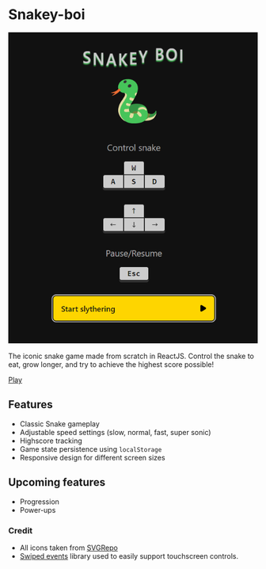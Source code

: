 # Snakey-boi

![Preview](preview.jpg)

The iconic snake game made from scratch in ReactJS.
Control the snake to eat, grow longer, and try to achieve the highest score possible!

[Play](https://snakey-boi.vercel.app/)

## Features

- Classic Snake gameplay
- Adjustable speed settings (slow, normal, fast, super sonic)
- Highscore tracking
- Game state persistence using `localStorage`
- Responsive design for different screen sizes

## Upcoming features

- Progression
- Power-ups

### Credit

- All icons taken from [SVGRepo](https://www.svgrepo.com/)
- [Swiped events](https://github.com/john-doherty/swiped-events) library used to easily support touchscreen controls.
